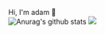 Hi, I'm adam 👋
<br>
![Anurag's github stats](https://github-readme-stats.vercel.app/api?username=qalue&theme=tokyonight&show_icons=true&hide_border=true&count_private=true&include_all_commits=true")
![](https://github-readme-stats.vercel.app/api/top-langs/?username=qalue&theme=tokyonight&hide_border=true&layout=compact)
